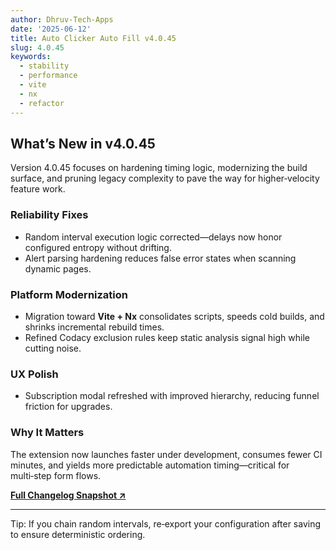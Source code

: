 ```yaml
---
author: Dhruv-Tech-Apps
date: '2025-06-12'
title: Auto Clicker Auto Fill v4.0.45
slug: 4.0.45
keywords:
  - stability
  - performance
  - vite
  - nx
  - refactor
---
```


## What’s New in v4.0.45

Version 4.0.45 focuses on hardening timing logic, modernizing the build surface, and pruning legacy complexity to pave the way for higher‑velocity feature work.

### Reliability Fixes

- Random interval execution logic corrected—delays now honor configured entropy without drifting.
- Alert parsing hardening reduces false error states when scanning dynamic pages.

### Platform Modernization

- Migration toward **Vite + Nx** consolidates scripts, speeds cold builds, and shrinks incremental rebuild times.
- Refined Codacy exclusion rules keep static analysis signal high while cutting noise.

### UX Polish

- Subscription modal refreshed with improved hierarchy, reducing funnel friction for upgrades.

### Why It Matters

The extension now launches faster under development, consumes fewer CI minutes, and yields more predictable automation timing—critical for multi‑step form flows.

**[Full Changelog Snapshot ↗](https://github.com/Dhruv-Techapps/auto-clicker-auto-fill/compare/v4.0.46.3...v4.0.46.4)**

---

Tip: If you chain random intervals, re‑export your configuration after saving to ensure deterministic ordering.
